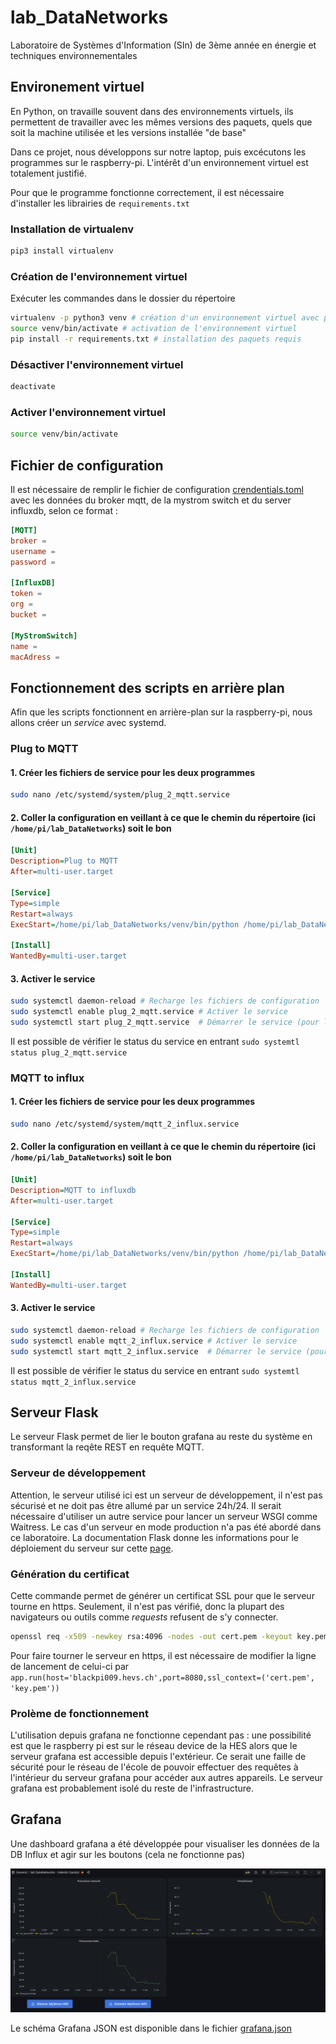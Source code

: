 # lab_DataNetworks
Laboratoire de Systèmes d'Information (SIn) de 3ème année en énergie et techniques environnementales

## Environement virtuel
En Python, on travaille souvent dans des environnements virtuels, 
ils permettent de travailler avec les mêmes versions des paquets, quels que soit la machine utilisée
et les versions installée "de base"

Dans ce projet, nous développons sur notre laptop, puis excécutons les programmes sur le raspberry-pi. L'intérêt d'un
environnement virtuel est totalement justifié.

Pour que le programme fonctionne correctement, il est nécessaire d'installer les librairies de `requirements.txt`

### Installation de virtualenv 
```bash
pip3 install virtualenv
```

### Création de l'environnement virtuel
Exécuter les commandes dans le dossier du répertoire

```bash
virtualenv -p python3 venv # création d'un environnement virtuel avec python3
source venv/bin/activate # activation de l'environnement virtuel
pip install -r requirements.txt # installation des paquets requis
```

### Désactiver l'environnement virtuel
```bash
deactivate 
```

### Activer l'environnement virtuel
```bash
source venv/bin/activate
```

## Fichier de configuration

Il est nécessaire de remplir le fichier de configuration [crendentials.toml](credentials.toml) avec les données du broker mqtt, de la mystrom switch et du server influxdb, selon ce format : 
```toml
[MQTT]
broker =
username =
password =

[InfluxDB]
token =
org =
bucket =

[MyStromSwitch]
name =
macAdress = 
```

## Fonctionnement des scripts en arrière plan
Afin que les scripts fonctionnent en arrière-plan sur la raspberry-pi, nous allons créer un *service* avec systemd.

### Plug to MQTT

#### 1. Créer les fichiers de service pour les deux programmes

```bash
sudo nano /etc/systemd/system/plug_2_mqtt.service
```
#### 2. Coller la configuration en veillant à ce que le chemin du répertoire (ici `/home/pi/lab_DataNetworks`) soit le bon
```ini
[Unit]
Description=Plug to MQTT
After=multi-user.target

[Service]
Type=simple
Restart=always
ExecStart=/home/pi/lab_DataNetworks/venv/bin/python /home/pi/lab_DataNetworks/plug_2_mqtt.py

[Install]
WantedBy=multi-user.target
```
#### 3. Activer le service
```bash
sudo systemctl daemon-reload # Recharge les fichiers de configuration
sudo systemctl enable plug_2_mqtt.service # Activer le service
sudo systemctl start plug_2_mqtt.service  # Démarrer le service (pour la première fois, ensuite il sera automatiquement activé)
```

Il est possible de vérifier le status du service en entrant `sudo systemtl status plug_2_mqtt.service`

### MQTT to influx
#### 1. Créer les fichiers de service pour les deux programmes

```bash
sudo nano /etc/systemd/system/mqtt_2_influx.service
```
#### 2. Coller la configuration en veillant à ce que le chemin du répertoire (ici `/home/pi/lab_DataNetworks`) soit le bon
```ini
[Unit]
Description=MQTT to influxdb
After=multi-user.target

[Service]
Type=simple
Restart=always
ExecStart=/home/pi/lab_DataNetworks/venv/bin/python /home/pi/lab_DataNetworks/mqtt_2_influx.py

[Install]
WantedBy=multi-user.target
```
#### 3. Activer le service
```bash
sudo systemctl daemon-reload # Recharge les fichiers de configuration
sudo systemctl enable mqtt_2_influx.service # Activer le service
sudo systemctl start mqtt_2_influx.service  # Démarrer le service (pour la première fois, ensuite il sera automatiquement activé)
```

Il est possible de vérifier le status du service en entrant `sudo systemtl status mqtt_2_influx.service`

## Serveur Flask
Le serveur Flask permet de lier le bouton grafana au reste du système en transformant la reqête REST en requête MQTT. 

### Serveur de développement
Attention, le serveur utilisé ici est un serveur de développement, il n'est pas sécurisé et ne doit pas être allumé par un service 24h/24. Il serait nécessaire d'utiliser un autre service pour lancer un serveur WSGI comme Waitress. Le cas d'un serveur en mode production n'a pas été abordé dans ce laboratoire. La documentation Flask donne les informations pour le déploiement du serveur sur cette [page](https://flask.palletsprojects.com/en/2.2.x/tutorial/deploy/).

### Génération du certificat

Cette commande permet de générer un certificat SSL pour que le serveur tourne en https. Seulement, il n'est pas vérifié, donc la plupart des navigateurs ou outils comme *requests* refusent de s'y connecter.
```bash
openssl req -x509 -newkey rsa:4096 -nodes -out cert.pem -keyout key.pem -days 365
```

Pour faire tourner le serveur en https, il est nécessaire de modifier la ligne de lancement de celui-ci par `app.run(host='blackpi009.hevs.ch',port=8080,ssl_context=('cert.pem',
'key.pem'))`

### Prolème de fonctionnement
L'utilisation depuis grafana ne fonctionne cependant pas : une possibilité est que le raspberry pi est sur le réseau device de la HES alors que le serveur grafana est accessible depuis l'extérieur. Ce serait une faille de sécurité pour le réseau de l'école de pouvoir effectuer des requêtes à l'intérieur du serveur grafana pour accéder aux autres appareils. Le serveur grafana est probablement isolé du reste de l'infrastructure.

## Grafana
Une dashboard grafana a été développée pour visualiser les données de la DB Influx et agir sur les boutons (cela ne fonctionne pas)

![img.png](img.png)

Le schéma Grafana JSON est disponible dans le fichier [grafana.json](grafana.json)